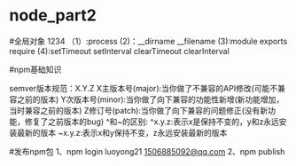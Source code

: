 # node_part2

#全局对象    1234   （1）:process  (2)：__dirname __filename (3):module exports require 
            (4):setTimeout setInterval clearTimeout clearInterval

#npm基础知识

semver版本规范：X.Y.Z
  X主版本号(major):当你做了不兼容的API修改(可能不兼容之前的版本)
  Y次版本号(minor):当你做了向下兼容的功能性新增(新功能增加，当时兼容之前的版本)
  Z修订号(patch):当你做了向下兼容的问题修正(没有新功能，修复了之前版本的bug)
^和~的区别:
^x.y.z:表示x是保持不变的，y和z永远安装最新的版本
~x.y.z:表示x和y保持不变，z永远安装最新的版本

#发布npm包
 1、npm login luoyong21 1506885092@qq.com
 2、npm publish
